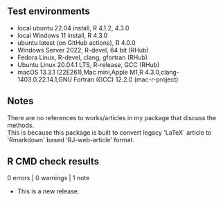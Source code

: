 ## Test environments
* local ubuntu 22.04 install, R 4.1.2, 4.3.0
* local Windows 11   install, R 4.3.0
* ubuntu latest (on GitHub actions), R 4.0.0
* Windows Server 2022, R-devel, 64 bit (RHub)
* Fedora Linux, R-devel, clang, gfortran (RHub)
* Ubuntu Linux 20.04.1 LTS, R-release, GCC (RHub)
* macOS 13.3.1 (22E261),Mac mini,Apple M1,R 4.3.0,clang-1403.0.22.14.1,GNU Fortran (GCC) 12.2.0 (mac-r-project) 

## Notes
There are no references to works/articles in my package that discuss the methods.  
This is because this package is built to convert legacy 'LaTeX` article to 
'Rmarkdown' based 'RJ-web-article' format.

## R CMD check results

0 errors | 0 warnings | 1 note

* This is a new release.
